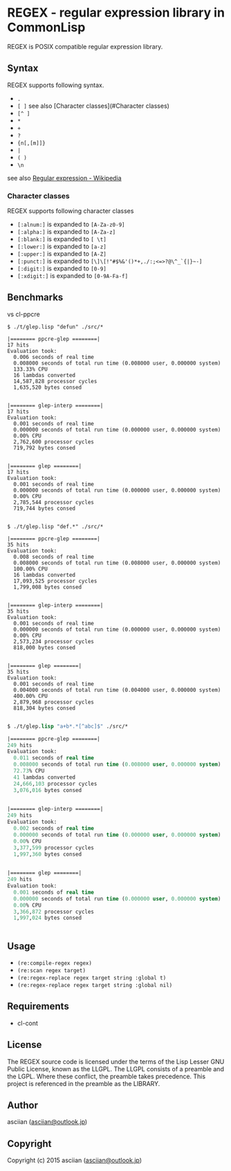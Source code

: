 REGEX - regular expression library in CommonLisp
================================================================
REGEX is POSIX compatible regular expression library.

## Syntax
REGEX supports following syntax.

- `.` 
- `[ ]` see also [Character classes](#Character classes)
- `[^ ]`
- `*`
- `+`
- `?`
- `{n[,[m]]}`
- `|`
- `( )`
- `\n`

see also [Regular expression - Wikipedia](https://en.wikipedia.org/wiki/Regular_expression)

### Character classes
REGEX supports following character classes

- `[:alnum:]` is expanded to `[A-Za-z0-9]`
- `[:alpha:]` is expanded to `[A-Za-z]`
- `[:blank:]` is expanded to `[ \t]`
- `[:lower:]` is expanded to `[a-z]`
- `[:upper:]` is expanded to `[A-Z]`
- `[:punct:]` is expanded to ``[\]\[!"#$%&'()*+,./:;<=>?@\^_`{|}~-]``
- `[:digit:]` is expanded to `[0-9]`
- `[:xdigit:]` is expanded to `[0-9A-Fa-f]`

## Benchmarks

vs cl-ppcre

~~~shellscript
$ ./t/glep.lisp "defun" ./src/*

|======== ppcre-glep ========|
17 hits
Evaluation took:
  0.006 seconds of real time
  0.008000 seconds of total run time (0.008000 user, 0.000000 system)
  133.33% CPU
  16 lambdas converted
  14,587,828 processor cycles
  1,635,520 bytes consed
  

|======== glep-interp ========|
17 hits
Evaluation took:
  0.001 seconds of real time
  0.000000 seconds of total run time (0.000000 user, 0.000000 system)
  0.00% CPU
  2,762,600 processor cycles
  719,792 bytes consed
  

|======== glep ========|
17 hits
Evaluation took:
  0.001 seconds of real time
  0.000000 seconds of total run time (0.000000 user, 0.000000 system)
  0.00% CPU
  2,785,544 processor cycles
  719,744 bytes consed
  
~~~

~~~shellscript
$ ./t/glep.lisp "def.*" ./src/*

|======== ppcre-glep ========|
35 hits
Evaluation took:
  0.008 seconds of real time
  0.008000 seconds of total run time (0.008000 user, 0.000000 system)
  100.00% CPU
  16 lambdas converted
  17,093,525 processor cycles
  1,799,008 bytes consed
  

|======== glep-interp ========|
35 hits
Evaluation took:
  0.001 seconds of real time
  0.000000 seconds of total run time (0.000000 user, 0.000000 system)
  0.00% CPU
  2,573,234 processor cycles
  818,000 bytes consed
  

|======== glep ========|
35 hits
Evaluation took:
  0.001 seconds of real time
  0.004000 seconds of total run time (0.004000 user, 0.000000 system)
  400.00% CPU
  2,879,968 processor cycles
  818,304 bytes consed
  
~~~

~~~lisp
$ ./t/glep.lisp "a+b*.*[^abc]$" ./src/*

|======== ppcre-glep ========|
249 hits
Evaluation took:
  0.011 seconds of real time
  0.008000 seconds of total run time (0.008000 user, 0.000000 system)
  72.73% CPU
  41 lambdas converted
  24,666,103 processor cycles
  3,076,016 bytes consed
  

|======== glep-interp ========|
249 hits
Evaluation took:
  0.002 seconds of real time
  0.000000 seconds of total run time (0.000000 user, 0.000000 system)
  0.00% CPU
  3,377,599 processor cycles
  1,997,360 bytes consed
  

|======== glep ========|
249 hits
Evaluation took:
  0.001 seconds of real time
  0.000000 seconds of total run time (0.000000 user, 0.000000 system)
  0.00% CPU
  3,366,872 processor cycles
  1,997,024 bytes consed
  
~~~

## Usage
- `(re:compile-regex regex)`
- `(re:scan regex target)`
- `(re:regex-replace regex target string :global t)`
- `(re:regex-replace regex target string :global nil)`

## Requirements
- cl-cont

## License
The REGEX source code is licensed under the terms of the Lisp Lesser GNU Public License, known as the LLGPL. The LLGPL consists of a preamble and the LGPL. Where these conflict, the preamble takes precedence. This project is referenced in the preamble as the LIBRARY.
## Author
asciian (asciian@outlook.jp)

## Copyright
Copyright (c) 2015 asciian (asciian@outlook.jp)

